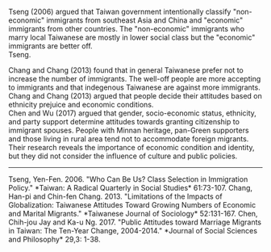 Tseng (2006) argued that Taiwan government intentionally classify "non-economic" immigrants from southeast Asia and China and "economic" immigrants from other countries. The "non-economic" immigrants who marry local Taiwanese are mostly in lower social class but the "economic" immigrants are better off.    
Tseng.   

Chang and Chang (2013) found that in general Taiwanese prefer not to increase the number of immigrants. The well-off people are more accepting to immigrants and that indegenous Taiwanese are against more immigrants. Chang and Chang (2013) argued that people decide their attitudes based on ethnicity prejuice and economic conditions.      
Chen and Wu (2017) argued that gender, socio-economic status, ethnicity, and party support determine attitudes towards granting citizenship to immigrant spouses. People with Minnan heritage, pan-Green supporters and those living in rural area tend not to accommodate foreign migrants. Their research reveals the importance of economic condition and identity, but they did not consider the influence of culture and public policies.  

<hr>
Tseng, Yen-Fen. 2006. "Who Can Be Us? Class Selection in Immigration Policy." *Taiwan: A Radical Quarterly in Social Studies* 61:73-107.    
Chang, Han-pi and Chin-fen Chang. 2013. "Limitations of the Impacts of Globalization: Taiwanese Attitudes Toward Growing Numbers of Economic and Marital Migrants." *Taiwanese Journal of Sociology* 52:131-167.  
Chen, Chih-jou Jay and Ka-u Ng. 2017. "Public Attitudes toward Marriage Migrants in Taiwan: The Ten-Year Change, 2004-2014." *Journal of Social Sciences and Philosophy* 29,3: 1-38.


